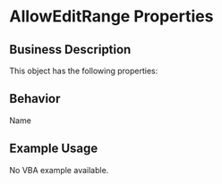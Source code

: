 # AllowEditRange Properties

## Business Description
This object has the following properties:

## Behavior
Name

## Example Usage
No VBA example available.